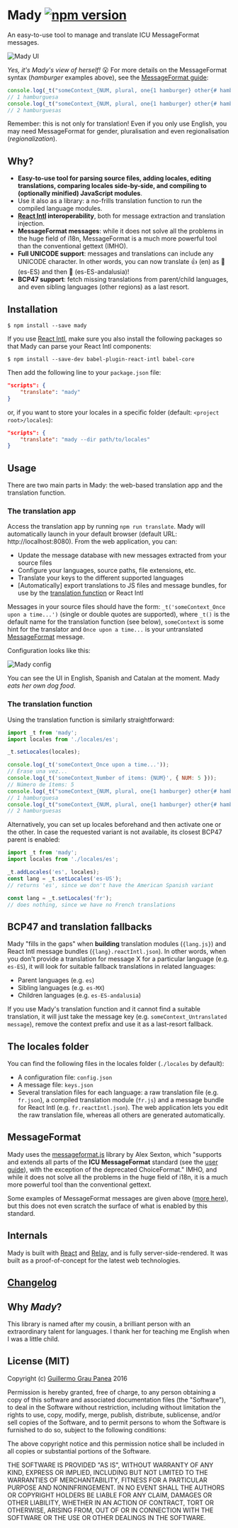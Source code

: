 # Mady [![npm version](https://img.shields.io/npm/v/mady.svg)](https://www.npmjs.com/package/mady)

An easy-to-use tool to manage and translate ICU MessageFormat messages.

![Mady UI](https://raw.githubusercontent.com/guigrpa/mady/master/docs/01-ui.png)

*Yes, it's Mady's view of herself!* :open_mouth: For more details on the MessageFormat syntax (*hamburger* examples above), see the [MessageFormat guide](https://messageformat.github.io/guide/):

```js
console.log(_t("someContext_{NUM, plural, one{1 hamburger} other{# hamburgers}}", { NUM: 1 }));
// 1 hamburguesa
console.log(_t("someContext_{NUM, plural, one{1 hamburger} other{# hamburgers}}", { NUM: 2 }));
// 2 hamburguesas
```

Remember: this is not only for translation! Even if you only use English, you may need MessageFormat for gender, pluralisation and even regionalisation (*regionalization*).

## Why?

* **Easy-to-use tool for parsing source files, adding locales, editing translations, comparing locales side-by-side, and compiling to (optionally minified) JavaScript modules**.
* Use it also as a library: a no-frills translation function to run the compiled language modules.
* **[React Intl](https://github.com/yahoo/react-intl) interoperability**, both for message extraction and translation injection.
* **MessageFormat messages**: while it does not solve all the problems in the huge field of i18n, MessageFormat is a much more powerful tool than the conventional gettext (IMHO).
* **Full UNICODE support**: messages and translations can include any UNICODE character. In other words, you can now translate 👍 (en) as 👏 (es-ES) and then 💃 (es-ES-andalusia)!
* **BCP47 support**: fetch missing translations from parent/child languages, and even sibling languages (other regions) as a last resort.

## Installation

```
$ npm install --save mady
```

If you use [React Intl](https://github.com/yahoo/react-intl), make sure you also install the following packages so that Mady can parse your React Intl components:

```
$ npm install --save-dev babel-plugin-react-intl babel-core
```

Then add the following line to your `package.json` file:

```json
"scripts": {
    "translate": "mady"
}
```

or, if you want to store your locales in a specific folder (default: `<project root>/locales`):

```json
"scripts": {
    "translate": "mady --dir path/to/locales"
}
```


## Usage

There are two main parts in Mady: the web-based translation app and the translation function.


### The translation app

Access the translation app by running `npm run translate`. Mady will automatically launch in your default browser (default URL: http://localhost:8080). From the web application, you can:

* Update the message database with new messages extracted from your source files
* Configure your languages, source paths, file extensions, etc.
* Translate your keys to the different supported languages
* [Automatically] export translations to JS files and message bundles, for use by the [translation function](#the-translation-function) or React Intl

Messages in your source files should have the form: `_t('someContext_Once upon a time...')` (single or double quotes are supported), where `_t()` is the default name for the translation function (see below), `someContext` is some hint for the translator and `Once upon a time...` is your untranslated [MessageFormat](#messageformat) message.

Configuration looks like this:

![Mady config](https://raw.githubusercontent.com/guigrpa/mady/master/docs/02-config.png)

You can see the UI in English, Spanish and Catalan at the moment. Mady *eats her own dog food*.


### The translation function

Using the translation function is similarly straightforward:

```js
import _t from 'mady';
import locales from './locales/es';

_t.setLocales(locales);

console.log(_t('someContext_Once upon a time...'));
// Érase una vez...
console.log(_t('someContext_Number of items: {NUM}', { NUM: 5 }));
// Número de ítems: 5
console.log(_t("someContext_{NUM, plural, one{1 hamburger} other{# hamburgers} }", { NUM: 1 }));
// 1 hamburguesa
console.log(_t("someContext_{NUM, plural, one{1 hamburger} other{# hamburgers} }", { NUM: 2 }));
// 2 hamburguesas
```

Alternatively, you can set up locales beforehand and then activate one or the other. In case the requested variant is not available, its closest BCP47 parent is enabled:

```js
import _t from 'mady';
import locales from './locales/es';

_t.addLocales('es', locales);
const lang = _t.setLocales('es-US');
// returns 'es', since we don't have the American Spanish variant

const lang = _t.setLocales('fr');
// does nothing, since we have no French translations
```


## BCP47 and translation fallbacks

Mady "fills in the gaps" when **building** translation modules (`{lang.js}`) and React Intl message bundles (`{lang}.reactIntl.json`). In other words, when you don't provide a translation for message X for a particular language (e.g. `es-ES`), it will look for suitable fallback translations in related languages:

* Parent languages (e.g. `es`)
* Sibling languages (e.g. `es-MX`)
* Children languages (e.g. `es-ES-andalusia`)

If you use Mady's translation function and it cannot find a suitable translation, it will just take the message key (e.g. `someContext_Untranslated message`), remove the context prefix and use it as a last-resort fallback.


## The locales folder

You can find the following files in the locales folder (`./locales` by default):

* A configuration file: `config.json`
* A message file: `keys.json`
* Several translation files for each language: a raw translation file (e.g. `fr.json`), a compiled translation module (`fr.js`) and a message bundle for React Intl (e.g. `fr.reactIntl.json`). The web application lets you edit the raw translation file, whereas all others are generated automatically.


## MessageFormat

Mady uses the [messageformat.js](https://github.com/SlexAxton/messageformat.js) library by Alex Sexton, which "supports and extends all parts of the **ICU MessageFormat** standard (see the [user guide](http://userguide.icu-project.org/formatparse/messages)), with the exception of the deprecated ChoiceFormat." IMHO, and while it does not solve all the problems in the huge field of i18n, it is a much more powerful tool than the conventional gettext.

Some examples of MessageFormat messages are given above ([more here](https://messageformat.github.io/guide/)), but this does not even scratch the surface of what is enabled by this standard.


## Internals

Mady is built with [React](https://facebook.github.io/react/) and [Relay](https://facebook.github.io/relay/), and is fully server-side-rendered. It was built as a proof-of-concept for the latest web technologies.


## [Changelog](https://github.com/guigrpa/mady/blob/master/CHANGELOG.md)


## Why *Mady*?

This library is named after my cousin, a brilliant person with an extraordinary talent for languages. I thank her for teaching me English when I was a little child.


## License (MIT)

Copyright (c) [Guillermo Grau Panea](https://github.com/guigrpa) 2016

Permission is hereby granted, free of charge, to any person obtaining a copy of this software and associated documentation files (the "Software"), to deal in the Software without restriction, including without limitation the rights to use, copy, modify, merge, publish, distribute, sublicense, and/or sell copies of the Software, and to permit persons to whom the Software is furnished to do so, subject to the following conditions:

The above copyright notice and this permission notice shall be included in all copies or substantial portions of the Software.

THE SOFTWARE IS PROVIDED "AS IS", WITHOUT WARRANTY OF ANY KIND, EXPRESS OR IMPLIED, INCLUDING BUT NOT LIMITED TO THE WARRANTIES OF MERCHANTABILITY, FITNESS FOR A PARTICULAR PURPOSE AND NONINFRINGEMENT. IN NO EVENT SHALL THE AUTHORS OR COPYRIGHT HOLDERS BE LIABLE FOR ANY CLAIM, DAMAGES OR OTHER LIABILITY, WHETHER IN AN ACTION OF CONTRACT, TORT OR OTHERWISE, ARISING FROM, OUT OF OR IN CONNECTION WITH THE SOFTWARE OR THE USE OR OTHER DEALINGS IN THE SOFTWARE.
